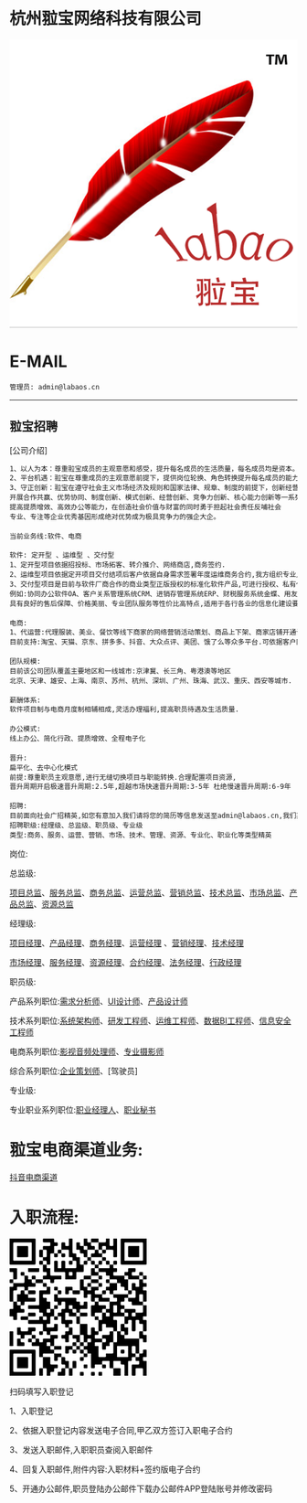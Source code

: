 杭州翋宝网络科技有限公司
======

![image](docs/image/labaoslogo.png)

E-MAIL
======

```bash
管理员: admin@labaos.cn

```

---

翋宝招聘
---
[公司介绍]
```bash
1、以人为本：尊重翋宝成员的主观意愿和感受，提升每名成员的生活质量，每名成员均是资本。
2、平台机遇：翋宝在尊重成员的主观意愿前提下，提供岗位轮换、角色转换提升每名成员的能力与成长、指导与帮扶。
3、守正创新：翋宝在遵守社会主义市场经济及规则和国家法律、规章、制度的前提下，创新经营理念，
开展合作共赢、优势协同、制度创新、模式创新、经营创新、竞争力创新、核心能力创新等一系列举措，
提高提质增效、高效办公等能力，在创造社会价值与财富的同时勇于担起社会责任反哺社会
专业、专注等企业优秀基因形成绝对优势成为极具竞争力的强企大企。

当前业务线:软件、电商

软件: 定开型 、运维型 、交付型
1、定开型项目依据招投标、市场拓客、转介推介、网络商店,商务签约.
2、运维型项目依据定开项目交付结项后客户依据自身需求签署年度运维商务合约,我方组织专业人员进行针对签约客户签约项目的运维保障工作.
3、交付型项目是目前与软件厂商合作的商业类型正版授权的标准化软件产品,可进行授权、私有化部署等实施项目.
例如:协同办公软件OA、客户关系管理系统CRM、进销存管理系统ERP、财税服务系统金蝶、用友.
具有良好的售后保障、价格美丽、专业团队服务等性价比高特点,适用于各行各业的信息化建设要求.

电商:
1、代运营:代理服装、美业、餐饮等线下商家的网络营销活动策划、商品上下架、商家店铺开通认证,采取月度收费、年度收费、订单佣金等服务方式,
目前支持:淘宝、天猫、京东、拼多多、抖音、大众点评、美团、饿了么等众多平台.可依据客户网络营销活动需求进行精准平台投放和多种商企合作模式.

团队规模:
目前该公司团队覆盖主要地区和一线城市:京津冀、长三角、粤港澳等地区
北京、天津、雄安、上海、南京、苏州、杭州、深圳、广州、珠海、武汉、重庆、西安等城市.

薪酬体系:
软件项目制与电商月度制相辅相成,灵活办理福利,提高职员待遇及生活质量.

办公模式:
线上办公、简化行政、提质增效、全程电子化

晋升:
扁平化、去中心化模式
前提:尊重职员主观意愿,进行无缝切换项目与职能转换.合理配置项目资源,
晋升周期开启极速晋升周期:2.5年,超越市场快速晋升周期:3-5年 杜绝慢速晋升周期:6-9年

招聘:
目前面向社会广招精英,如您有意加入我们请将您的简历等信息发送至admin@labaos.cn,我们期待您的加入.
招聘职级:经理级、总监级、职员级、专业级
类型:商务、服务、运营、营销、市场、技术、管理、资源、专业化、职业化等类型精英


```
岗位:

总监级:

[项目总监]、[服务总监]、[商务总监]、[运营总监]、[营销总监]、[技术总监]、[市场总监]、[产品总监]、[资源总监]

[项目总监]: http://hrbp.labaos.com/docs/总监级/翋宝项目总监岗位说明书.pdf
[服务总监]: http://hrbp.labaos.com/docs/总监级/翋宝服务总监岗位说明书.pdf
[商务总监]: http://hrbp.labaos.com/docs/总监级/翋宝商务总监岗位说明书.pdf
[运营总监]: http://hrbp.labaos.com/docs/总监级/翋宝运营总监岗位说明书.pdf
[营销总监]: http://hrbp.labaos.com/docs/总监级/翋宝营销总监岗位说明书.pdf
[技术总监]: http://hrbp.labaos.com/docs/总监级/翋宝技术总监岗位说明书.pdf
[市场总监]: http://hrbp.labaos.com/docs/总监级/翋宝市场总监岗位说明书.pdf
[产品总监]: http://hrbp.labaos.com/docs/总监级/翋宝产品总监岗位说明书.pdf
[资源总监]: http://hrbp.labaos.com/docs/总监级/翋宝资源总监岗位说明书.pdf

经理级:

[项目经理]、[产品经理]、[商务经理]、[运营经理] 、[营销经理]、[技术经理]

[市场经理]、[服务经理]、[资源经理]、[合约经理]、[法务经理]、[行政经理]

[项目经理]: http://hrbp.labaos.com/docs/经理级/翋宝项目经理岗位说明书.pdf
[产品经理]: http://hrbp.labaos.com/docs/经理级/翋宝产品经理岗位说明书.pdf
[商务经理]: http://hrbp.labaos.com/docs/经理级/翋宝商务经理岗位说明书.pdf
[运营经理]: http://hrbp.labaos.com/docs/经理级/翋宝运营经理岗位说明书.pdf

[营销经理]: http://hrbp.labaos.com/docs/经理级/翋宝营销经理岗位说明书.pdf
[技术经理]: http://hrbp.labaos.com/docs/经理级/翋宝技术经理岗位说明书.pdf
[市场经理]: http://hrbp.labaos.com/docs/经理级/翋宝市场经理岗位说明书.pdf
[服务经理]: http://hrbp.labaos.com/docs/经理级/翋宝服务经理岗位说明书.pdf
[资源经理]: http://hrbp.labaos.com/docs/经理级/翋宝资源经理岗位说明书.pdf
[合约经理]: http://hrbp.labaos.com/docs/经理级/翋宝合约经理岗位说明书.pdf
[法务经理]: http://hrbp.labaos.com/docs/经理级/翋宝法务经理岗位说明书.pdf
[行政经理]: http://hrbp.labaos.com/docs/经理级/翋宝行政经理岗位说明书.pdf

职员级:

产品系列职位:[需求分析师]、[UI设计师]、[产品设计师]

[需求分析师]: http://hrbp.labaos.com/docs/职员级/翋宝需求分析师岗位说明书.pdf
[UI设计师]: http://hrbp.labaos.com/docs/职员级/翋宝UI设计师岗位说明书.pdf
[产品设计师]: http://hrbp.labaos.com/docs/职员级/翋宝产品设计师岗位说明书.pdf

技术系列职位:[系统架构师]、[研发工程师]、[运维工程师]、[数据BI工程师]、[信息安全工程师]

[系统架构师]: http://hrbp.labaos.com/docs/职员级/翋宝系统架构师岗位说明书.pdf
[研发工程师]: http://hrbp.labaos.com/docs/职员级/翋宝研发工程师岗位说明书.pdf
[运维工程师]: http://hrbp.labaos.com/docs/职员级/翋宝运维工程师岗位说明书.pdf
[数据BI工程师]: http://hrbp.labaos.com/docs/职员级/翋宝数据BI工程师岗位说明书.pdf
[信息安全工程师]: http://hrbp.labaos.com/docs/职员级/翋宝信息安全工程师岗位说明书.pdf

电商系列职位:[影视音频处理师]、[专业摄影师]

[影视音频处理师]: http://hrbp.labaos.com/docs/职员级/翋宝影视音频处理师岗位说明书.pdf
[专业摄影师]: http://hrbp.labaos.com/docs/职员级/翋宝专业摄影师岗位说明书.pdf

综合系列职位:[企业策划师]、[驾驶员]

[企业策划师]: http://hrbp.labaos.com/docs/职员级/翋宝企业策划师岗位说明书.pdf
[CI驾驶员]: http://hrbp.labaos.com/docs/职员级/翋宝驾驶员岗位说明书.pdf


专业级:

专业职业系列职位:[职业经理人]、[职业秘书]

[职业经理人]: http://hrbp.labaos.com/docs/专业级/翋宝职业经理人岗位说明书.pdf
[职业秘书]: http://hrbp.labaos.com/docs/专业级/翋宝职业秘书岗位说明书.pdf


翋宝电商渠道业务:
======

[抖音电商渠道]

[抖音电商渠道]: http://hrbp.labaos.com/docs/抖音电商渠道核定类目表.pdf


入职流程:
======

![image](docs/image/labaos-feishu.jpg)

扫码填写入职登记

1、入职登记

2、依据入职登记内容发送电子合同,甲乙双方签订入职电子合约

3、发送入职邮件,入职职员查阅入职邮件

4、回复入职邮件,附件内容:入职材料+签约版电子合约

5、开通办公邮件,职员登陆办公邮件下载办公邮件APP登陆账号并修改密码 




